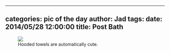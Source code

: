
---
categories: pic of the day
author: Jad
tags: 
date: 2014/05/28 12:00:00
title: Post Bath
---

<figure>
<img src="/img/2014/05/28/img_20140528175409_large.jpg" />
<figcaption>Hooded towels are automatically cute.</figcaption>
</figure>
